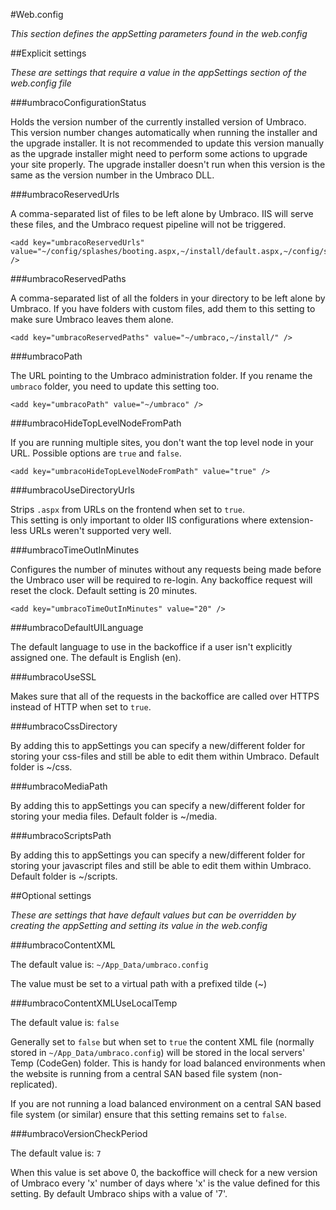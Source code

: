#Web.config

_This section defines the appSetting parameters found in the web.config_

##Explicit settings

_These are settings that require a value in the appSettings section of the web.config file_

###umbracoConfigurationStatus

Holds the version number of the currently installed version of Umbraco. This version number changes automatically when running the installer and the upgrade installer. It is not recommended to update this version manually as the upgrade installer might need to perform some actions to upgrade your site properly. The upgrade installer doesn't run when this version is the same as the version number in the Umbraco DLL.

###umbracoReservedUrls

A comma-separated list of files to be left alone by Umbraco. IIS will serve these files, and the Umbraco request pipeline will not be triggered.  

    <add key="umbracoReservedUrls" value="~/config/splashes/booting.aspx,~/install/default.aspx,~/config/splashes/noNodes.aspx,~/VSEnterpriseHelper.axd" />

###umbracoReservedPaths

A comma-separated list of all the folders in your directory to be left alone by Umbraco. If you have folders with custom files, add them to this setting to make sure Umbraco leaves them alone.

    <add key="umbracoReservedPaths" value="~/umbraco,~/install/" />

###umbracoPath

The URL pointing to the Umbraco administration folder. If you rename the `umbraco` folder, you need to update this setting too.

    <add key="umbracoPath" value="~/umbraco" />

###umbracoHideTopLevelNodeFromPath

If you are running multiple sites, you don't want the top level node in your URL. Possible options are `true` and `false`.

    <add key="umbracoHideTopLevelNodeFromPath" value="true" />

###umbracoUseDirectoryUrls

Strips `.aspx` from URLs on the frontend when set to `true`.  
This setting is only important to older IIS configurations where extension-less URLs weren't supported very well.

###umbracoTimeOutInMinutes

Configures the number of minutes without any requests being made before the Umbraco user will be required to re-login. Any backoffice request will reset the clock. Default setting is 20 minutes.

    <add key="umbracoTimeOutInMinutes" value="20" />

###umbracoDefaultUILanguage

The default language to use in the backoffice if a user isn't explicitly assigned one. The default is English (en).

###umbracoUseSSL

Makes sure that all of the requests in the backoffice are called over HTTPS instead of HTTP when set to `true`.


###umbracoCssDirectory 

By adding this to appSettings you can specify a new/different folder for storing your css-files and still be able to edit them within Umbraco. Default folder is ~/css.

###umbracoMediaPath

By adding this to appSettings you can specify a new/different folder for storing your media files. Default folder is ~/media.

###umbracoScriptsPath 

By adding this to appSettings you can specify a new/different folder for storing your javascript files and still be able to edit them within Umbraco. Default folder is ~/scripts.





##Optional settings

_These are settings that have default values but can be overridden by creating the appSetting and setting its value in the web.config_

###umbracoContentXML

The default value is:
`~/App_Data/umbraco.config`

The value must be set to a virtual path with a prefixed tilde (~)

###umbracoContentXMLUseLocalTemp

The default value is:
`false`

Generally set to `false` but when set to `true` the content XML file (normally stored in `~/App_Data/umbraco.config`) will be stored in the local servers' Temp (CodeGen) folder. This is handy for load balanced environments when the website is running from a central SAN based file system (non-replicated). 

If you are not running a load balanced environment on a central SAN based file system (or similar) ensure that this setting remains set to `false`.

###umbracoVersionCheckPeriod

The default value is:
`7`

When this value is set above 0, the backoffice will check for a new version of Umbraco every 'x' number of days where 'x' is the value defined for this setting. By default Umbraco ships with a value of '7'.

